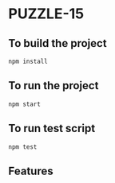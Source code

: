 # PUZZLE-15

## To build the project

`npm install`

## To run the project
`npm start`

## To run test script
`npm test`

## Features


